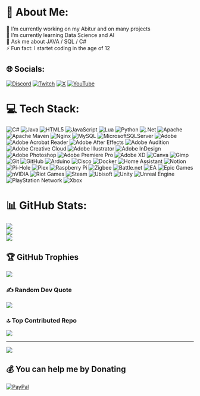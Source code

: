 # 💫 About Me:
🔭 I’m currently working on my Abitur and on many projects<br>🌱 I’m currently learning Data Science and AI<br>💬 Ask me about JAVA / SQL / C#<br>⚡ Fun fact: I startet coding in the age of 12


## 🌐 Socials:
[![Discord](https://img.shields.io/badge/Discord-%237289DA.svg?logo=discord&logoColor=white)](https://discord.gg/https://discord.gg/p2rBpwgJra) [![Twitch](https://img.shields.io/badge/Twitch-%239146FF.svg?logo=Twitch&logoColor=white)](https://twitch.tv/noco242) [![X](https://img.shields.io/badge/X-black.svg?logo=X&logoColor=white)](https://x.com/noco242) [![YouTube](https://img.shields.io/badge/YouTube-%23FF0000.svg?logo=YouTube&logoColor=white)](https://youtube.com/@@noco2429) 

# 💻 Tech Stack:
![C#](https://img.shields.io/badge/c%23-%23239120.svg?style=for-the-badge&logo=csharp&logoColor=white) ![Java](https://img.shields.io/badge/java-%23ED8B00.svg?style=for-the-badge&logo=openjdk&logoColor=white) ![HTML5](https://img.shields.io/badge/html5-%23E34F26.svg?style=for-the-badge&logo=html5&logoColor=white) ![JavaScript](https://img.shields.io/badge/javascript-%23323330.svg?style=for-the-badge&logo=javascript&logoColor=%23F7DF1E) ![Lua](https://img.shields.io/badge/lua-%232C2D72.svg?style=for-the-badge&logo=lua&logoColor=white) ![Python](https://img.shields.io/badge/python-3670A0?style=for-the-badge&logo=python&logoColor=ffdd54) ![.Net](https://img.shields.io/badge/.NET-5C2D91?style=for-the-badge&logo=.net&logoColor=white) ![Apache](https://img.shields.io/badge/apache-%23D42029.svg?style=for-the-badge&logo=apache&logoColor=white) ![Apache Maven](https://img.shields.io/badge/Apache%20Maven-C71A36?style=for-the-badge&logo=Apache%20Maven&logoColor=white) ![Nginx](https://img.shields.io/badge/nginx-%23009639.svg?style=for-the-badge&logo=nginx&logoColor=white) ![MySQL](https://img.shields.io/badge/mysql-4479A1.svg?style=for-the-badge&logo=mysql&logoColor=white) ![MicrosoftSQLServer](https://img.shields.io/badge/Microsoft%20SQL%20Server-CC2927?style=for-the-badge&logo=microsoft%20sql%20server&logoColor=white) ![Adobe](https://img.shields.io/badge/adobe-%23FF0000.svg?style=for-the-badge&logo=adobe&logoColor=white) ![Adobe Acrobat Reader](https://img.shields.io/badge/Adobe%20Acrobat%20Reader-EC1C24.svg?style=for-the-badge&logo=Adobe%20Acrobat%20Reader&logoColor=white) ![Adobe After Effects](https://img.shields.io/badge/Adobe%20After%20Effects-9999FF.svg?style=for-the-badge&logo=Adobe%20After%20Effects&logoColor=white) ![Adobe Audition](https://img.shields.io/badge/Adobe%20Audition-9999FF.svg?style=for-the-badge&logo=Adobe%20Audition&logoColor=white) ![Adobe Creative Cloud](https://img.shields.io/badge/Adobe%20Creative%20Cloud-DA1F26.svg?style=for-the-badge&logo=Adobe%20Creative%20Cloud&logoColor=white) ![Adobe Illustrator](https://img.shields.io/badge/adobe%20illustrator-%23FF9A00.svg?style=for-the-badge&logo=adobe%20illustrator&logoColor=white) ![Adobe InDesign](https://img.shields.io/badge/Adobe%20InDesign-49021F?style=for-the-badge&logo=adobeindesign&logoColor=FF3366) ![Adobe Photoshop](https://img.shields.io/badge/adobe%20photoshop-%2331A8FF.svg?style=for-the-badge&logo=adobe%20photoshop&logoColor=white) ![Adobe Premiere Pro](https://img.shields.io/badge/Adobe%20Premiere%20Pro-9999FF.svg?style=for-the-badge&logo=Adobe%20Premiere%20Pro&logoColor=white) ![Adobe XD](https://img.shields.io/badge/Adobe%20XD-470137?style=for-the-badge&logo=Adobe%20XD&logoColor=#FF61F6) ![Canva](https://img.shields.io/badge/Canva-%2300C4CC.svg?style=for-the-badge&logo=Canva&logoColor=white) ![Gimp](https://img.shields.io/badge/Gimp-657D8B?style=for-the-badge&logo=gimp&logoColor=FFFFFF) ![Git](https://img.shields.io/badge/git-%23F05033.svg?style=for-the-badge&logo=git&logoColor=white) ![GitHub](https://img.shields.io/badge/github-%23121011.svg?style=for-the-badge&logo=github&logoColor=white) ![Arduino](https://img.shields.io/badge/-Arduino-00979D?style=for-the-badge&logo=Arduino&logoColor=white) ![Cisco](https://img.shields.io/badge/cisco-%23049fd9.svg?style=for-the-badge&logo=cisco&logoColor=black) ![Docker](https://img.shields.io/badge/docker-%230db7ed.svg?style=for-the-badge&logo=docker&logoColor=white) ![Home Assistant](https://img.shields.io/badge/home%20assistant-%2341BDF5.svg?style=for-the-badge&logo=home-assistant&logoColor=white) ![Notion](https://img.shields.io/badge/Notion-%23000000.svg?style=for-the-badge&logo=notion&logoColor=white) ![Pi-Hole](https://img.shields.io/badge/pihole-%2396060C.svg?style=for-the-badge&logo=pi-hole&logoColor=white) ![Plex](https://img.shields.io/badge/plex-%23E5A00D.svg?style=for-the-badge&logo=plex&logoColor=white) ![Raspberry Pi](https://img.shields.io/badge/-Raspberry_Pi-C51A4A?style=for-the-badge&logo=Raspberry-Pi) ![Zigbee](https://img.shields.io/badge/zigbee-%23EB0443.svg?style=for-the-badge&logo=zigbee&logoColor=white) ![Battle.net](https://img.shields.io/badge/battle.net-%2300AEFF.svg?style=for-the-badge&logo=battle.net&logoColor=white) ![EA](https://img.shields.io/badge/ea-%23000000.svg?style=for-the-badge&logo=ea&logoColor=white) ![Epic Games](https://img.shields.io/badge/epicgames-%23313131.svg?style=for-the-badge&logo=epicgames&logoColor=white) ![nVIDIA](https://img.shields.io/badge/nVIDIA-%2376B900.svg?style=for-the-badge&logo=nVIDIA&logoColor=white) ![Riot Games](https://img.shields.io/badge/riotgames-D32936.svg?style=for-the-badge&logo=riotgames&logoColor=white) ![Steam](https://img.shields.io/badge/steam-%23000000.svg?style=for-the-badge&logo=steam&logoColor=white) ![Ubisoft](https://img.shields.io/badge/Ubisoft-%23F5F5F5.svg?style=for-the-badge&logo=Ubisoft&logoColor=black) ![Unity](https://img.shields.io/badge/unity-%23000000.svg?style=for-the-badge&logo=unity&logoColor=white) ![Unreal Engine](https://img.shields.io/badge/unrealengine-%23313131.svg?style=for-the-badge&logo=unrealengine&logoColor=white) ![PlayStation Network](https://img.shields.io/badge/PSN-%230070D1.svg?style=for-the-badge&logo=Playstation&logoColor=white) ![Xbox](https://img.shields.io/badge/xbox-%23107C10.svg?style=for-the-badge&logo=xbox&logoColor=white)
# 📊 GitHub Stats:
![](https://github-readme-stats.vercel.app/api?username=Noco242&theme=dark&hide_border=true&include_all_commits=true&count_private=false)<br/>
![](https://nirzak-streak-stats.vercel.app/?user=Noco242&theme=dark&hide_border=true)<br/>
![](https://github-readme-stats.vercel.app/api/top-langs/?username=Noco242&theme=dark&hide_border=true&include_all_commits=true&count_private=false&layout=compact)

## 🏆 GitHub Trophies
![](https://github-profile-trophy.vercel.app/?username=Noco242&theme=radical&no-frame=true&no-bg=true&margin-w=4)

### ✍️ Random Dev Quote
![](https://quotes-github-readme.vercel.app/api?type=horizontal&theme=radical)

### 🔝 Top Contributed Repo
![](https://github-contributor-stats.vercel.app/api?username=Noco242&limit=5&theme=radical&combine_all_yearly_contributions=true)

---
[![](https://visitcount.itsvg.in/api?id=Noco242&icon=2&color=3)](https://visitcount.itsvg.in)

  ## 💰 You can help me by Donating
  [![PayPal](https://img.shields.io/badge/PayPal-00457C?style=for-the-badge&logo=paypal&logoColor=white)](https://paypal.me/noco2402) 

  
<!-- Proudly created with GPRM ( https://gprm.itsvg.in ) -->
